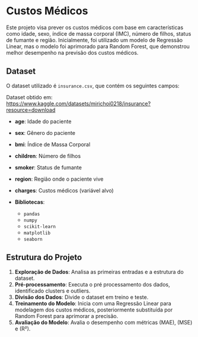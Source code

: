 # Custos Médicos

Este projeto visa prever os custos médicos com base em características como idade, sexo, índice de massa corporal (IMC), número de filhos, status de fumante e região. Inicialmente, foi utilizado um modelo de Regressão Linear, mas o modelo foi aprimorado para Random Forest, que demonstrou melhor desempenho na previsão dos custos médicos.

## Dataset

O dataset utilizado é `insurance.csv`, que contém os seguintes campos:

Dataset obtido em:
https://www.kaggle.com/datasets/mirichoi0218/insurance?resource=download

- **age**: Idade do paciente
- **sex**: Gênero do paciente
- **bmi**: Índice de Massa Corporal
- **children**: Número de filhos
- **smoker**: Status de fumante
- **region**: Região onde o paciente vive
- **charges**: Custos médicos (variável alvo)

- **Bibliotecas**:
  - `pandas`
  - `numpy`
  - `scikit-learn`
  - `matplotlib`
  - `seaborn`

## Estrutura do Projeto

1. **Exploração de Dados**: Analisa as primeiras entradas e a estrutura do dataset.
2. **Pré-processamento**: Executa o pré processamento dos dados, identificado clusters e outliers.
3. **Divisão dos Dados**: Divide o dataset em treino e teste.
4. **Treinamento do Modelo**: Inicia com uma Regressão Linear para modelagem dos custos médicos, posteriormente substituída por Random Forest para aprimorar a precisão.
5. **Avaliação do Modelo**: Avalia o desempenho com métricas (MAE), (MSE) e (R²).
